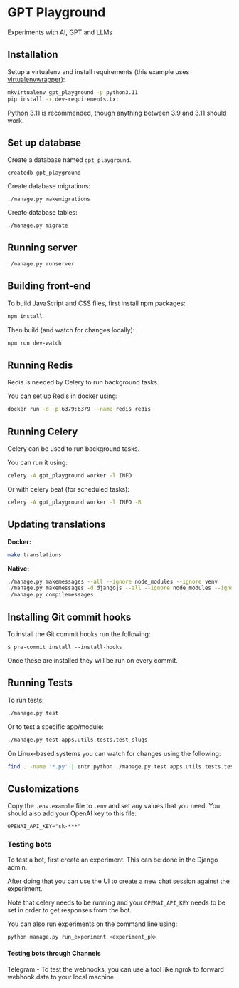 # GPT Playground

Experiments with AI, GPT and LLMs

## Installation

Setup a virtualenv and install requirements
(this example uses [virtualenvwrapper](https://virtualenvwrapper.readthedocs.io/en/latest/)):

```bash
mkvirtualenv gpt_playground -p python3.11
pip install -r dev-requirements.txt
```

Python 3.11 is recommended, though anything between 3.9 and 3.11 should work.

## Set up database

Create a database named `gpt_playground`.

```
createdb gpt_playground
```

Create database migrations:

```
./manage.py makemigrations
```

Create database tables:

```
./manage.py migrate
```

## Running server

```bash
./manage.py runserver
```

## Building front-end

To build JavaScript and CSS files, first install npm packages:

```bash
npm install
```

Then build (and watch for changes locally):

```bash
npm run dev-watch
```

## Running Redis

Redis is needed by Celery to run background tasks.

You can set up Redis in docker using:

```bash
docker run -d -p 6379:6379 --name redis redis
```

## Running Celery

Celery can be used to run background tasks.

You can run it using:

```bash
celery -A gpt_playground worker -l INFO
```

Or with celery beat (for scheduled tasks):

```bash
celery -A gpt_playground worker -l INFO -B
```

## Updating translations

**Docker:**

```bash
make translations
```

**Native:**

```bash
./manage.py makemessages --all --ignore node_modules --ignore venv
./manage.py makemessages -d djangojs --all --ignore node_modules --ignore venv
./manage.py compilemessages
```

## Installing Git commit hooks

To install the Git commit hooks run the following:

```shell
$ pre-commit install --install-hooks
```

Once these are installed they will be run on every commit.

## Running Tests

To run tests:

```bash
./manage.py test
```

Or to test a specific app/module:

```bash
./manage.py test apps.utils.tests.test_slugs
```

On Linux-based systems you can watch for changes using the following:

```bash
find . -name '*.py' | entr python ./manage.py test apps.utils.tests.test_slugs
```


## Customizations

Copy the `.env.example` file to `.env` and set any values that you need.
You should also add your OpenAI key to this file:

```
OPENAI_API_KEY="sk-***"
```

### Testing bots

To test a bot, first create an experiment. This can be done in the Django admin.

After doing that you can use the UI to create a new chat session against the experiment.

Note that celery needs to be running and your `OPENAI_API_KEY` needs to be set in order to get responses from the bot.

You can also run experiments on the command line using:

```bash
python manage.py run_experiment <experiment_pk>
```

#### Testing bots through Channels
Telegram - To test the webhooks, you can use a tool like ngrok to forward webhook data to your local machine.
